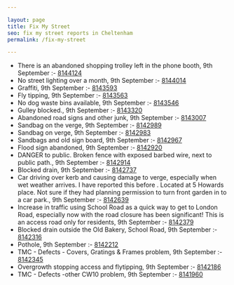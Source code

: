 ```yaml
---

layout: page
title: Fix My Street
seo: fix my street reports in Cheltenham
permalink: /fix-my-street

---
```


<!-- fix_marker starts -->

- There is an abandoned shopping trolley left in the phone booth, 9th September :- [8144124](https://www.fixmystreet.com/report/8144124)
- No street lighting over a month, 9th September :- [8144014](https://www.fixmystreet.com/report/8144014)
- Graffiti, 9th September :- [8143593](https://www.fixmystreet.com/report/8143593)
- Fly tipping, 9th September :- [8143563](https://www.fixmystreet.com/report/8143563)
- No dog waste bins available, 9th September :- [8143546](https://www.fixmystreet.com/report/8143546)
- Gulley blocked., 9th September :- [8143320](https://www.fixmystreet.com/report/8143320)
- Abandoned road signs and other junk, 9th September :- [8143007](https://www.fixmystreet.com/report/8143007)
- Sandbag on the verge, 9th September :- [8142989](https://www.fixmystreet.com/report/8142989)
- Sandbag on verge, 9th September :- [8142983](https://www.fixmystreet.com/report/8142983)
- Sandbags and old sign board, 9th September :- [8142967](https://www.fixmystreet.com/report/8142967)
- Flood sign abandoned, 9th September :- [8142920](https://www.fixmystreet.com/report/8142920)
- DANGER to public. Broken fence with exposed barbed wire, next to public path., 9th September :- [8142914](https://www.fixmystreet.com/report/8142914)
- Blocked drain, 9th September :- [8142737](https://www.fixmystreet.com/report/8142737)
- Car driving over kerb and causing damage to verge, especially when wet weather arrives. I have reported this before . Located at 5 Howards place. Not sure if they had planning permission to turn front garden in to a car park., 9th September :- [8142639](https://www.fixmystreet.com/report/8142639)
- Increase in traffic using School Road as a quick way to get to London Road, especially now with the road closure has been significant! This is an access road only for residents, 9th September :- [8142379](https://www.fixmystreet.com/report/8142379)
- Blocked drain outside the Old Bakery, School Road, 9th September :- [8142316](https://www.fixmystreet.com/report/8142316)
- Pothole, 9th September :- [8142212](https://www.fixmystreet.com/report/8142212)
- TMC - Defects - Covers, Gratings & Frames problem, 9th September :- [8142345](https://www.fixmystreet.com/report/8142345)
- Overgrowth stopping access and flytipping, 9th September :- [8142186](https://www.fixmystreet.com/report/8142186)
- TMC - Defects -other CW10 problem, 9th September :- [8141960](https://www.fixmystreet.com/report/8141960)

<!-- fix_marker ends -->